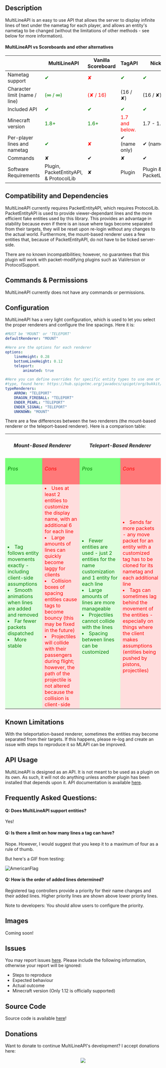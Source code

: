 ## Description
MultiLineAPI is an easy to use API that allows the server to display infinite lines of text under the nametag for each player, and allows an entity's nametag to be changed (without the limitations of other methods - see below for more information).

#### MultiLineAPI vs Scoreboards and other alternatives

|                               | MultiLineAPI        | Vanilla Scoreboard | TagAPI             | NickNamer          |
|-------------------------------|---------------------|--------------------|--------------------|--------------------|
| Nametag support               | <span style="color: green;">✔</span>                  | <span style="color: red;">✘</span>                  | <span style="color: green;">✔</span>                 | <span style="color: green;">✔</span>                 |
| Character limit (name / line) | <span style="color: green;">(∞ / ∞)</span>             | <span style="color: red;">(✘ / 16)</span>            | (16 / ✘)          | (16 / ✘)          |
| Included API                  | <span style="color: green;">✔</span>                  | <span style="color: green;">✔</span>                  | <span style="color: green;">✔</span>                 | <span style="color: green;">✔</span>                 |
| Minecraft version             | <span style="color: green;">1.8+</span>                | <span style="color: green;">1.6+</span>               | <span style="color: red;">1.7 and below.</span>     | 1.7 - 1.12        |
| Per-player lines and nametag  | <span style="color: green;">✔</span>                  | <span style="color: red;">✘</span>                  | ✔ (name only)      | ✔ (name only)    |
| Commands                      | ✘                  | ✔                  | ✘                 | ✔                 |
| Software Requirements         | Plugin, PacketEntityAPI, & ProtocolLib | ✘                  | Plugin           | Plugin & PacketListenerAPI |

## Compatibility and Dependencies
MultiLineAPI currently requires PacketEntityAPI, which requires ProtocolLib. PacketEntityAPI is used to provide viewer-dependant lines and the more efficient fake entities used by this library. This provides an advantage in stability because even if there is an issue where tags become separated from their targets, they will be reset upon re-login without any changes to the actual world. Furthermore, the mount-based renderer uses a few entities that, because of PacketEntityAPI, do not have to be ticked server-side.


There are no known incompatibilities; however, no guarantees that this plugin will work with packet-modifying plugins such as ViaVersion or ProtocolSupport.

## Commands & Permissions
MultiLineAPI currently does not have any commands or permissions.

## Configuration
MultiLineAPI has a very light configuration, which is used to let you select the proper renderers and configure the line spacings. Here it is:
```yml
#MUST be 'MOUNT' or 'TELEPORT'
defaultRenderer: "MOUNT"

#Here are the options for each renderer
options:
    lineHeight: 0.28
    bottomLineHeight: 0.12
    teleport:
        animated: true

#Here you can define overrides for specific entity types to use one or the other. The key must be the name of the entity
#type, found here: https://hub.spigotmc.org/javadocs/spigot/org/bukkit/entity/EntityType.html
typeRenderers:
    ARROW: "TELEPORT"
    DRAGON_FIREBALL: "TELEPORT"
    ENDER_PEARL: "TELEPORT"
    ENDER_SIGNAL: "TELEPORT"
    UNKNOWN: "MOUNT"
```

There are a few differences between the two renderers (the mount-based renderer or the teleport-based renderer). Here is a comparison table:

<table class="tg">
  <tr>
    <th colspan="2"><h5>Mount-Based Renderer</h5></th>
    <th colspan="2"><h5>Teleport-Based Renderer</h5></th>
  </tr>
  <tr>
    <td style="background: #7aff7a; color: green;"><h6>Pros</h6></td>
    <td style="background: #ff7979; color: red"><h6>Cons</h6></td>
    <td style="background: #7aff7a; color: green"><h6>Pros</h6></td>
    <td style="background: #ff7979; color: red"><h6>Cons</h6></td>
  </tr>
  <tr>
    <td style="background: #ddffdd; color: green;">
        <li> Tag follows entity movements exactly - including client-side assumptions</li>
        <li> Smooth animations when lines are added and removed</li>
        <li> Far fewer packets dispatched</li>
        <li> More stable</li>
    </td>
    <td style="background: #ffdddd; color: red;">
        <li> Uses at least 2 entities to customize the display name, with an additional 6 for each line</li>
        <li> Large amounts of lines can quickly become laggy for clients</li>
        <li> Collision boxes of spacing entities cause tags to become bouncy (this may be fixed in the future)</li>
        <li> Projectiles will collide with their passengers during flight; however, the path of the projectile is not altered because the collision is client-side</li>
    </td>
    <td style="background: #ddffdd; color: green;">
        <li> Fewer entities are used - just 2 entities for the name customization and 1 entity for each line</li>
        <li> Large amounts of lines are more manageable</li>
        <li> Projectiles cannot collide with the lines</li>
        <li> Spacing between lines can be customized</li>
    </td>
    <td style="background: #ffdddd; color: red;">
        <li> Sends far more packets - any move packet for an entity with a customized tag has to be cloned for its nametag and each additional line</li>
        <li> Tags can sometimes lag behind the movement of the entities - especially on things where the client makes assumptions (entities being pushed by pistons, projectiles)</li>
    </td>
  </tr>
</table>

## Known Limitations
With the teleportation-based renderer, sometimes the entities may become separated from their targets. If this happens, please re-log and create an issue with steps to reproduce it so MLAPI can be improved.

## API Usage
MultiLineAPI is designed as an API. It is not meant to be used as a plugin on its own. As such, it will not do anything unless another plugin has been installed that depends upon it. API documentation is available [here](https://iso2013.net/MultiLineAPI/javadocs/).

## Frequently Asked Questions:

#### Q: Does MultiLineAPI support entities?
Yes!

#### Q: Is there a limit on how many lines a tag can have?
Nope. However, I would suggest that you keep it to a maximum of four as a rule of thumb.

But here's a GIF from testing:

![AmericanFlag](america.gif)

#### Q: How is the order of added lines determined?
Registered tag controllers provide a priority for their name changes and their added lines. Higher priority lines are shown above lower priority lines.

Note to developers: You should allow users to configure the priority.

## Images
Coming soon!

## Issues
You may report issues [here](https://github.com/iso2013/MultiLineAPI/issues). Please include the following information, otherwise your report will be ignored:
* Steps to reproduce
* Expected behaviour
* Actual outcome
* Minecraft version (Only 1.12 is officially supported)

## Source Code
Source code is available [here](https://github.com/iso2013/MultiLineAPI)!

## Donations
Want to donate to continue MultiLineAPI's development? I accept donations here:

<center>
    <a href="https://www.paypal.com/cgi-bin/webscr?cmd=_donations&business=blitzcubeowner%40gmail%2ecom&lc=US&item_name=iso2013&item_number=MultiLineAPI&currency_code=USD&bn=PP%2dDonationsBF%3abtn_donateCC_LG%2egif%3aNonHosted">
        <img src="paypal.png"/>
    </a>
</center>
